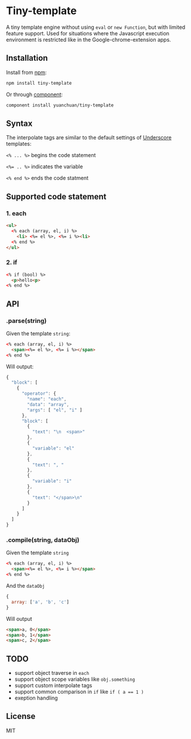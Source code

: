 # Tiny-template

A tiny template engine without using `eval` or `new Function`, but with limited feature support.  Used for situations where the Javascript execution environment is restricted like in the Google-chrome-extension apps.  

## Installation

Install from [npm](https://npmjs.org/):

```bash
npm install tiny-template
```

Or through [component](http://component.io/):

```bash
component install yuanchuan/tiny-template
```

## Syntax

The interpolate tags are similar to the default settings of [Underscore](http://documentcloud.github.io/underscore/#template) templates:

`<% ... %>` begins the code statement

`<%= .. %>` indicates the variable

`<% end %>`  ends the code statment


## Supported code statement

### 1. each

```html
<ul>
  <% each (array, el, i) %>
    <li> <%= el %>, <%= i %><li>
  <% end %>
</ul>
```

### 2. if

```html
<% if (bool) %>
  <p>hello<p>
<% end %>
```

## API

### .parse(string)

Given the template `string`:  

```html
<% each (array, el, i) %>
  <span><%= el %>, <%= i %></span>
<% end %>
```

Will output:  

```javascript
{
  "block": [
    {
      "operator": {
        "name": "each",
        "data": "array",
        "args": [ "el", "i" ]
      },
      "block": [
        {
          "text": "\n  <span>"
        },
        {
          "variable": "el"
        },
        {
          "text": ", "
        },
        {
          "variable": "i"
        },
        {
          "text": "</span>\n"
        }
      ]
    }
  ]
}

```

### .compile(string, dataObj)

Given the template `string`
  
```html
<% each (array, el, i) %>
  <span><%= el %>, <%= i %></span>
<% end %>
```

And the `dataObj`

```javascript
{
  array: ['a', 'b', 'c']
}
```

Will output

```html
<span>a, 0</span>
<span>b, 1</span>
<span>c, 2</span>
```

## TODO

* support object traverse in `each`
* support object scope variables like `obj.something` 
* support custom interpolate tags
* support common comparison in `if` like `if ( a == 1 )` 
* exeption handling



## License

MIT

